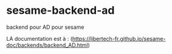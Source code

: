 # sesame-backend-ad
backend pour AD pour sesame

LA documentation est à : (https://libertech-fr.github.io/sesame-doc/backends/backend_AD.html)
